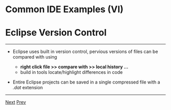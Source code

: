 # Common IDE Examples (VI)
# Eclipse Version Control
***

*  Eclipse uses built in version control, pervious versions of files can be compared with using
	*  **right click file >> compare with >> local history ...**
	*  build in tools locate/highlight differences in code


*  Entire Eclipse projects can be saved in a single compressed file with a _.dat_ extension

***
[Next](https://github.com/AustinCerny/CSCI582_Presentation2_IDEs/blob/master/slide14.md)
[Prev](https://github.com/AustinCerny/CSCI582_Presentation2_IDEs/blob/master/slide12.md)
